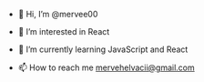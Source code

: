 - 👋 Hi, I’m @mervee00
- 👀 I’m interested in React
- 🌱 I’m currently learning JavaScript and React

- 📫 How to reach me mervehelvacii@gmail.com

<!---
mervee00/mervee00 is a ✨ special ✨ repository because its `README.md` (this file) appears on your GitHub profile.
You can click the Preview link to take a look at your changes.
- 💞️ I’m looking to collaborate on ...
--->
